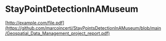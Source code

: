 # StayPointDetectionInAMuseum

[http://example.com/file.pdf](https://github.com/marcoincerti/StayPointsDetectionInAMuseum/blob/main/Geospatial_Data_Management_project_report.pdf)
